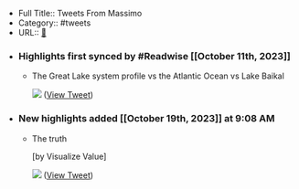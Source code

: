 - Full Title:: Tweets From Massimo
- Category:: #tweets
- URL:: [🔗](https://twitter.com/Rainmaker1973)
- ### Highlights first synced by #Readwise [[October 11th, 2023]]
    - The Great Lake system profile vs the Atlantic Ocean vs Lake Baikal 
      
      ![](https://pbs.twimg.com/media/F8GbvukWwAAC2ng.jpg) ([View Tweet](https://twitter.com/Rainmaker1973/status/1711820675982278927))
- ### New highlights added [[October 19th, 2023]] at 9:08 AM
    - The truth
      
      [by Visualize Value] 
      
      ![](https://pbs.twimg.com/media/F8tTeriXQAENsKj.png) ([View Tweet](https://twitter.com/Rainmaker1973/status/1714555896670363786))
